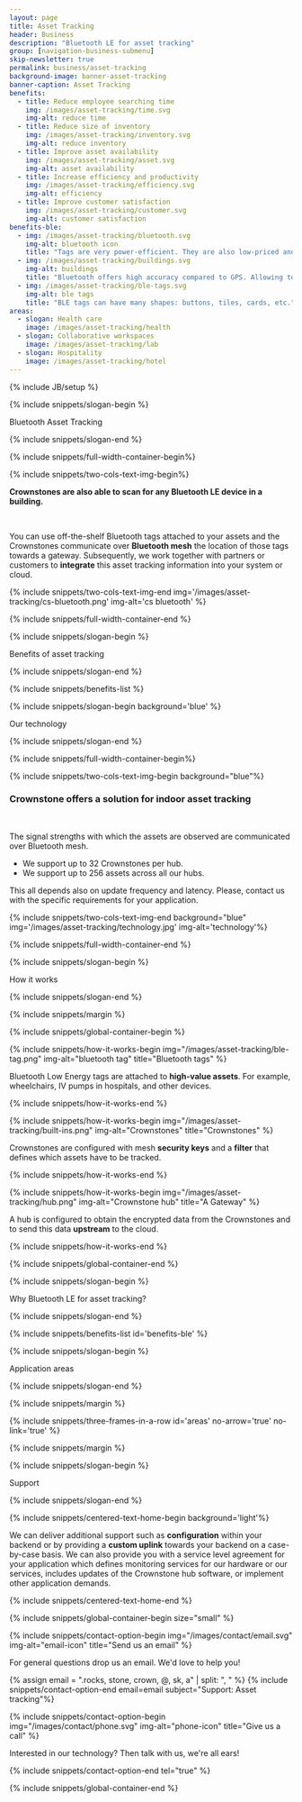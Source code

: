 ```yaml
---
layout: page
title: Asset Tracking
header: Business
description: "Bluetooth LE for asset tracking"
group: [navigation-business-submenu]
skip-newsletter: true
permalink: business/asset-tracking
background-image: banner-asset-tracking
banner-caption: Asset Tracking
benefits:
  - title: Reduce employee searching time 
    img: /images/asset-tracking/time.svg
    img-alt: reduce time
  - title: Reduce size of inventory
    img: /images/asset-tracking/inventory.svg
    img-alt: reduce inventory
  - title: Improve asset availability
    img: /images/asset-tracking/asset.svg
    img-alt: asset availability
  - title: Increase efficiency and productivity 
    img: /images/asset-tracking/efficiency.svg
    img-alt: efficiency
  - title: Improve customer satisfaction
    img: /images/asset-tracking/customer.svg
    img-alt: customer satisfaction
benefits-ble:
  - img: /images/asset-tracking/bluetooth.svg
    img-alt: bluetooth icon
    title: "Tags are very power-efficient. They are also low-priced and can be waterproof."
  - img: /images/asset-tracking/buildings.svg
    img-alt: buildings
    title: "Bluetooth offers high accuracy compared to GPS. Allowing to track assets indoors."
  - img: /images/asset-tracking/ble-tags.svg
    img-alt: ble tags
    title: "BLE tags can have many shapes: buttons, tiles, cards, etc."
areas:
  - slogan: Health care
    image: /images/asset-tracking/health
  - slogan: Collaborative workspaces
    image: /images/asset-tracking/lab
  - slogan: Hospitality
    image: /images/asset-tracking/hotel
---
```



{% include JB/setup %}


{% include snippets/slogan-begin %}

Bluetooth Asset Tracking

{% include snippets/slogan-end %}

{% include snippets/full-width-container-begin%}

{% include snippets/two-cols-text-img-begin%}

**Crownstones are also able to scan for any Bluetooth LE device in a building.**

<p>&nbsp;</p>  

You can use off-the-shelf Bluetooth tags attached to your assets and the Crownstones communicate over **Bluetooth mesh** the location of those tags towards a gateway. Subsequently, we work together with partners or customers to **integrate** this asset tracking information into your system or cloud.

{% include snippets/two-cols-text-img-end img='/images/asset-tracking/cs-bluetooth.png' img-alt='cs bluetooth' %}

{% include snippets/full-width-container-end %}



{% include snippets/slogan-begin %}

Benefits of asset tracking

{% include snippets/slogan-end %}


{% include snippets/benefits-list %}



{% include snippets/slogan-begin background='blue' %}

Our technology

{% include snippets/slogan-end %}



{% include snippets/full-width-container-begin%}

{% include snippets/two-cols-text-img-begin background="blue"%}

### Crownstone offers a solution for indoor asset tracking

<p>&nbsp;</p>

The signal strengths with which the assets are observed are communicated over Bluetooth mesh.

- We support up to 32 Crownstones per hub.
- We support up to 256 assets across all our hubs.

This all depends also on update frequency and latency. Please, contact us with the specific requirements for your application.

{% include snippets/two-cols-text-img-end background="blue" img='/images/asset-tracking/technology.jpg' img-alt='technology'%}

{% include snippets/full-width-container-end %}



{% include snippets/slogan-begin %}

How it works

{% include snippets/slogan-end %}


{% include snippets/margin %}


{% include snippets/global-container-begin %}

{% include snippets/how-it-works-begin img="/images/asset-tracking/ble-tag.png" img-alt="bluetooth tag" title="Bluetooth tags" %}

Bluetooth Low Energy tags are attached to **high-value assets**. For example, wheelchairs, IV pumps in hospitals, and other devices.

{% include snippets/how-it-works-end %}


{% include snippets/how-it-works-begin img="/images/asset-tracking/built-ins.png" img-alt="Crownstones" title="Crownstones" %}

Crownstones are configured with mesh **security keys** and a **filter** that defines which assets have to be tracked.

{% include snippets/how-it-works-end %}

{% include snippets/how-it-works-begin img="/images/asset-tracking/hub.png" img-alt="Crownstone hub" title="A Gateway" %}

A hub is configured to obtain the encrypted data from the Crownstones and to send this data **upstream** to the cloud.

{% include snippets/how-it-works-end %}

{% include snippets/global-container-end %}


{% include snippets/slogan-begin %}

Why Bluetooth LE for asset tracking?

{% include snippets/slogan-end %}


{% include snippets/benefits-list id='benefits-ble' %}



{% include snippets/slogan-begin %}

Application areas

{% include snippets/slogan-end %}


{% include snippets/margin %}

{% include snippets/three-frames-in-a-row  id='areas' no-arrow='true' no-link='true' %}

{% include snippets/margin %}


{% include snippets/slogan-begin %}

Support

{% include snippets/slogan-end %}


{% include snippets/centered-text-home-begin background='light'%}

We can deliver additional support such as **configuration** within your backend or by providing a **custom uplink** towards your backend on a case-by-case basis.
We can also provide you with a service level agreement for your application which defines monitoring services for our hardware or our services, includes updates of the Crownstone hub software, or implement other application demands.

{% include snippets/centered-text-home-end %}


{% include snippets/global-container-begin size="small" %}

{% include snippets/contact-option-begin img="/images/contact/email.svg" img-alt="email-icon" title="Send us an email" %}

For general questions drop us an email. We'd love to help you!

{% assign email = ".rocks, stone, crown, @, sk, a" | split: ", "  %}
{% include snippets/contact-option-end email=email subject="Support: Asset tracking"%}


{% include snippets/contact-option-begin img="/images/contact/phone.svg" img-alt="phone-icon" title="Give us a call" %}

Interested in our technology? Then talk with us, we're all ears!

{% include snippets/contact-option-end tel="true" %}

{% include snippets/global-container-end %}
